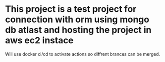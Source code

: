 <h1> This project is a test project for connection with orm using  mongo db atlast and hosting the project in aws ec2 instace</h1>
<p> Will use docker ci/cd to activate actions so diffrent brances  can be merged. </p>
